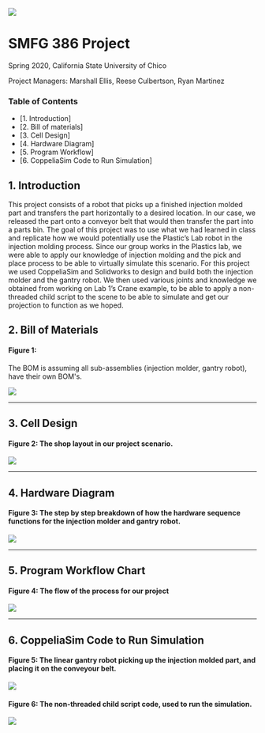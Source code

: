 ![](chicostateeng.png)

# SMFG 386 Project

Spring 2020, California State University of Chico

Project Managers: Marshall Ellis, Reese Culbertson, Ryan Martinez 

### Table of Contents
- [1. Introduction]
- [2. Bill of materials]
- [3. Cell Design]
- [4. Hardware Diagram]
- [5. Program Workflow]
- [6. CoppeliaSim Code to Run Simulation]


## 1. Introduction
This project consists of a robot that picks up a finished injection molded part and transfers the part horizontally to a desired location. In our case, we released the part onto a conveyor belt that would then transfer the part into a parts bin. The goal of this project was to use what we had learned in class and replicate how we would potentially use the Plastic’s Lab robot in the injection molding process. Since our group works in the Plastics lab, we were able to apply our knowledge of injection molding and the pick and place process to be able to virtually simulate this scenario. For this project we used CoppeliaSim and Solidworks to design and build both the injection molder and the gantry robot. We then used various joints and knowledge we obtained from working on Lab 1’s Crane example, to be able to apply a non-threaded child script to the scene to be able to simulate and get our projection to function as we hoped. 

## 2. Bill of Materials

#### Figure 1:
The BOM is assuming all sub-assemblies (injection molder, gantry robot), have their own BOM's.

![](bompic.png)

----------------------------------------------------------------------------------
## 3. Cell Design

#### Figure 2: The shop layout in our project scenario.
![](Cell_dsign.png)

-----------------------------------------------------------------------------------------------------
## 4. Hardware Diagram

#### Figure 3: The step by step breakdown of how the hardware sequence functions for the injection molder and gantry robot.
![](hdwr_Diag.png) 

-----------------------------------------------------------------------------------------------------

## 5. Program Workflow Chart

#### Figure 4: The flow of the process for our project
![](Prog_Workflow.png)

--------------------------------------------------

## 6. CoppeliaSim Code to Run Simulation

#### Figure 5: The linear gantry robot picking up the injection molded part, and placing it on the conveyour belt.
![](Gifofsim.gif)

#### Figure 6: The non-threaded child script code, used to run the simulation. 
![](coppelia.code.sim.png)

